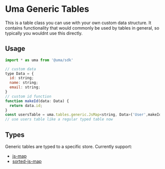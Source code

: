 # Uma Generic Tables

This is a table class you can use with your own custom data structure. It contains functionality that
would commonly be used by tables in general, so typically you wouldnt use this directly.

## Usage

```js
import * as uma from '@uma/sdk'

// custom data
type Data = {
  id: string;
  name: string;
  email: string;
}
// custom id function
function makeId(data: Data) {
  return data.id;
}
const usersTable = uma.tables.generic.JsMap<string, Data>('User',makeId)
// use users table like a regular typed table now
```

## Types

Generic tables are typed to a specific store. Currently support:

- [js-map](./js-map.ts)
- [sorted-js-map](./sorted-js-map.ts)
